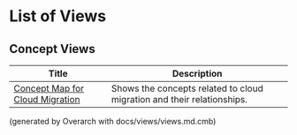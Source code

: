 # List of Views

## Concept Views
| Title | Description |
|---|---|
| [Concept Map for Cloud Migration](concept-view.md) | Shows the concepts related to cloud migration and their relationships. |


(generated by Overarch with docs/views/views.md.cmb)
